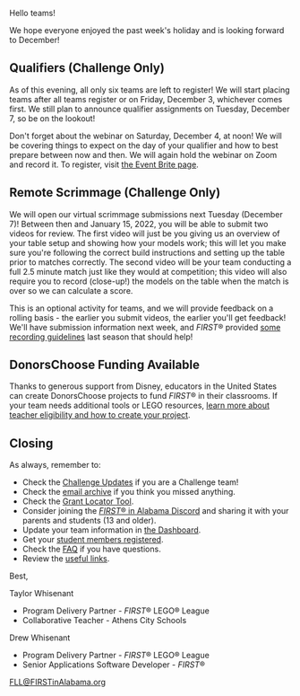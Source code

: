 Hello teams!

We hope everyone enjoyed the past week's holiday and is looking forward to December!

## Qualifiers (Challenge Only)

As of this evening, all only six teams are left to register! We will start placing teams after all teams register or on Friday, December 3, whichever comes first. We still plan to announce qualifier assignments on Tuesday, December 7, so be on the lookout!

Don't forget about the webinar on Saturday, December 4, at noon! We will be covering things to expect on the day of your qualifier and how to best prepare between now and then. We will again hold the webinar on Zoom and record it. To register, visit [the Event Brite page](https://www.eventbrite.com/e/fll-qualifier-prep-tickets-169525217489).


## Remote Scrimmage (Challenge Only)

We will open our virtual scrimmage submissions next Tuesday (December 7)! Between then and January 15, 2022, you will be able to submit two videos for review. The first video will just be you giving us an overview of your table setup and showing how your models work; this will let you make sure you're following the correct build instructions and setting up the table prior to matches correctly. The second video will be your team conducting a full 2.5 minute match just like they would at competition; this video will also require you to record (close-up!) the models on the table when the match is over so we can calculate a score.

This is an optional activity for teams, and we will provide feedback on a rolling basis - the earlier you submit videos, the earlier you'll get feedback! We'll have submission information next week, and *FIRST*&reg; provided [some recording guidelines](https://firstinspiresst01.blob.core.windows.net/first-game-changers/fll-challenge/robot-game-video-recording-doc.pdf) last season that should help!


## DonorsChoose Funding Available   
Thanks to generous support from Disney, educators in the United States can create DonorsChoose projects to fund *FIRST*&reg; in their classrooms. If your team needs additional tools or LEGO resources, [learn more about teacher eligibility and how to create your project](https://info.firstinspires.org/donorschoose-2021).

## Closing

As always, remember to:
- Check the [Challenge Updates](https://firstinspiresst01.blob.core.windows.net/first-forward/fll-challenge/fll-challenge-cargo-connect-challenge-updates.pdf) if you are a Challenge team!
- Check the [email archive](https://github.com/drewwhis/first-in-alabama/tree/main/2021-2022/email-blasts) if you think you missed anything.
- Check the [Grant Locator Tool](https://www.firstinspires.org/robotics/team-grants).
- Consider joining the [*FIRST*&reg; in Alabama Discord](http://discord.gg/7eyJvm3) and sharing it with your parents and students (13 and older).
- Update your team information in [the Dashboard](https://my.firstinspires.org/Dashboard/).
- Get your [student members registered](https://www.firstinspires.org/resource-library/youth-registration-system).
- Check the [FAQ](https://github.com/drewwhis/first-in-alabama/wiki/Frequently-Asked-Questions) if you have questions.
- Review the [useful links](https://github.com/drewwhis/first-in-alabama/wiki/Useful-Links).

Best,

Taylor Whisenant
- Program Delivery Partner - *FIRST*&reg; LEGO&reg; League
- Collaborative Teacher - Athens City Schools

Drew Whisenant
- Program Delivery Partner - *FIRST*&reg; LEGO&reg; League
- Senior Applications Software Developer - *FIRST*&reg;

FLL@FIRSTinAlabama.org